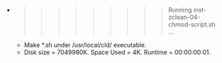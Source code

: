 * >>>>>>>>> Running inst-zclean-04-chmod-script.sh ...
  * Make *.sh under /usr/local/cld/ executable.
  * Disk size = 7049980K. Space Used = 4K. Runtime = 00:00:00:01.
